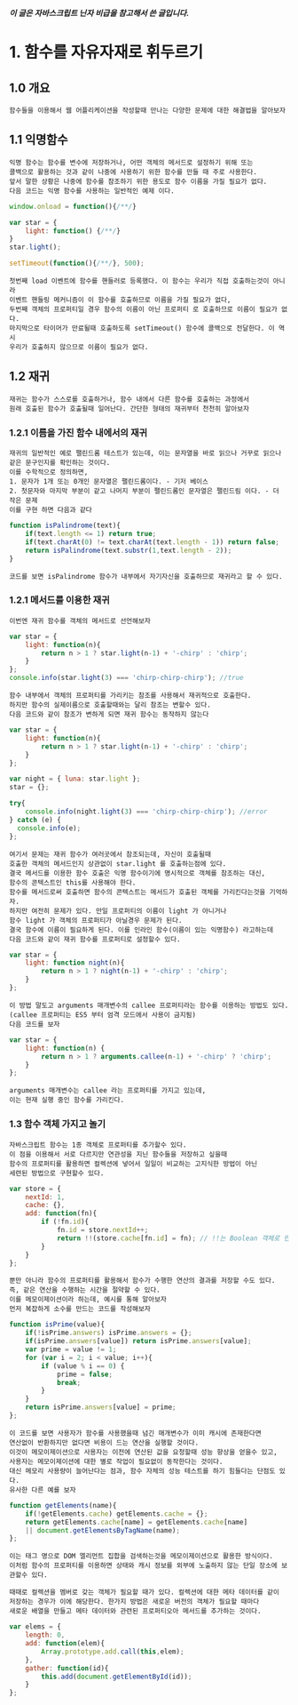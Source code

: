 ***이 글은 자바스크립트 닌자 비급을 참고해서 쓴 글입니다.***
# 1. 함수를 자유자재로 휘두르기
## 1.0 개요
    함수들을 이용해서 웹 어플리케이션을 작성할때 만나는 다양한 문제에 대한 해결법을 알아보자
    
## 1.1 익명함수
    익명 함수는 함수를 변수에 저장하거나, 어떤 객체의 메서드로 설정하기 위해 또는
    콜백으로 활용하는 것과 같이 나중에 사용하기 위한 함수를 만들 때 주로 사용한다.
    앞서 말한 상황은 나중에 함수를 참조하기 위한 용도로 함수 이름을 가질 필요가 없다.
    다음 코드는 익명 함수를 사용하는 일반적인 예제 이다.
```javascript
window.onload = function(){/**/}

var star = {
    light: function() {/**/}
}
star.light();

setTimeout(function(){/**/}, 500);
```
    첫번째 load 이벤트에 함수를 핸들러로 등록했다. 이 함수는 우리가 직접 호출하는것이 아니라
    이벤트 핸들링 메커니즘이 이 함수를 호출하므로 이름을 가질 필요가 없다,
    두번째 객체의 프로퍼티일 경우 함수의 이름이 아닌 프로퍼티 로 호출하므로 이름이 필요가 없다.
    마지막으로 타이머가 만료될때 호출하도록 setTimeout() 함수에 콜백으로 전달한다. 이 역시
    우리가 호출하지 않으므로 이름이 필요가 없다.
    
## 1.2 재귀
    재귀는 함수가 스스로를 호출하거나, 함수 내에서 다른 함수를 호출하는 과정에서
    원래 호출된 함수가 호출될때 일어난다. 간단한 형태의 재귀부터 천천히 알아보자
    
### 1.2.1 이름을 가진 함수 내에서의 재귀
    재귀의 일반적인 예로 팰린드롬 테스트가 있는데, 이는 문자열을 바로 읽으나 거꾸로 읽으나
    같은 문구인지를 확인하는 것이다.
    이를 수학적으로 정의하면,
    1. 문자가 1개 또는 0개인 문자열은 팰린드롬이다. - 기저 베이스
    2. 첫문자와 마지막 부분이 같고 나머지 부분이 팰린드롬인 문자열은 팰린드림 이다. - 더 작은 문제
    이를 구현 하면 다음과 같다
```javascript
function isPalindrome(text){
    if(text.length <= 1) return true;
    if(text.charAt(0) != text.charAt(text.length - 1)) return false;
    return isPalindrome(text.substr(1,text.length - 2));
}
```
    코드를 보면 isPalindrome 함수가 내부에서 자기자신을 호출하므로 재귀라고 할 수 있다.

### 1.2.1 메서드를 이용한 재귀
    이번엔 재귀 함수를 객체의 메서드로 선언해보자
```javascript
var star = {
    light: function(n){
        return n > 1 ? star.light(n-1) + '-chirp' : 'chirp';
    }
};
console.info(star.light(3) === 'chirp-chirp-chirp'); //true
```
    함수 내부에서 객체의 프로퍼티를 가리키는 참조를 사용해서 재귀적으로 호출한다.
    하지만 함수의 실제이름으로 호출할때와는 달리 참조는 변할수 있다.
    다음 코드와 같이 참조가 변하게 되면 재귀 함수는 동작하지 않는다
```javascript
var star = {
    light: function(n){
        return n > 1 ? star.light(n-1) + '-chirp' : 'chirp';
    }
};

var night = { luna: star.light };
star = {};

try{
    console.info(night.light(3) === 'chirp-chirp-chirp'); //error 
} catch (e) {
  console.info(e);
};
```
    여기서 문제는 재귀 함수가 여러곳에서 참조되는데, 자신이 호출될때
    호출한 객체의 메서드인지 상관없이 star.light 를 호출하는점에 있다.
    결국 메서드를 이용한 함수 호출은 익명 함수이기에 명시적으로 객체를 참조하는 대신,
    함수의 콘텍스트인 this를 사용해야 한다.
    함수를 메서드로써 호출하면 함수의 콘텍스트는 메서드가 호출된 객체를 가리킨다는것을 기억하자.
    하지만 여전히 문제가 있다. 만일 프로퍼티의 이름이 light 가 아니거나
    함수 light 가 객체의 프로퍼티가 아닐경우 문제가 된다.
    결국 함수에 이름이 필요하게 된다. 이를 인라인 함수(이름이 있는 익명함수) 라고하는데
    다음 코드와 같이 재귀 함수를 프로퍼티로 설정할수 있다.
```javascript
var star = {
    light: function night(n){
        return n > 1 ? night(n-1) + '-chirp' : 'chirp'; 
    }
};
```
    이 방법 말도고 arguments 매개변수의 callee 프로퍼티라는 함수를 이용하는 방법도 있다.
    (callee 프로퍼티는 ES5 부터 엄격 모드에서 사용이 금지됨)
    다음 코드를 보자
```javascript
var star = {
    light: function(n) {
        return n > 1 ? arguments.callee(n-1) + '-chirp' ? 'chirp';
    }
};
```
    arguments 매개변수는 callee 라는 프로퍼티를 가지고 있는데,
    이는 현재 실행 중인 함수를 가리킨다.
    
### 1.3 함수 객체 가지고 놀기
    자바스크립트 함수는 1종 객체로 프로퍼티를 추가할수 있다.
    이 점을 이용해서 서로 다르지만 연관성을 지닌 함수들을 저장하고 싶을때
    함수의 프로퍼티를 활용하면 컬렉션에 넣어서 일일이 비교하는 고지식한 방법이 아닌
    세련된 방법으로 구현할수 있다.
```javascript
var store = {
    nextId: 1,
    cache: {},
    add: function(fn){
        if (!fn.id){
            fn.id = store.nextId++;
            return !!(store.cache[fn.id] = fn); // !!는 Boolean 객체로 만드는 방법
        }
    }
};
```
    뿐만 아니라 함수의 프로퍼티를 활용해서 함수가 수행한 연산의 결과를 저장할 수도 있다.
    즉, 같은 연산을 수행하는 시간을 절약할 수 있다.
    이를 메모이제이션이라 하는데, 예시를 통해 알아보자
    먼저 복잡하게 소수를 만드는 코드를 작성해보자
```javascript
function isPrime(value){
    if(!isPrime.answers) isPrime.answers = {};
    if(isPrime.answers[value]) return isPrime.answers[value];
    var prime = value != 1;
    for (var i = 2; i < value; i++){
        if (value % i == 0) {
            prime = false;
            break;
        }
    }
    return isPrime.answers[value] = prime;
};
```
    이 코드를 보면 사용자가 함수를 사용했을때 넘긴 매개변수가 이미 캐시에 존재한다면
    연산없이 반환하지만 없다면 비용이 드는 연산을 실행할 것이다.
    이것이 메모이제이션으로 사용자는 이전에 연산된 값을 요청할때 성능 향상을 얻을수 있고,
    사용자는 메모이제이션에 대한 별로 작업이 필요없이 동작한다는 것이다.
    대신 메모리 사용량이 늘어난다는 점과, 함수 자체의 성능 테스트를 하기 힘들다는 단점도 있다.
    유사한 다른 예를 보자
```javascript
function getElements(name){
    if(!getElements.cache) getElements.cache = {};
    return getElements.cache[name] = getElements.cache[name] 
    || document.getElementsByTagName(name);
};
```
    이는 태그 명으로 DOM 엘리먼트 집합을 검색하는것을 메모이제이션으로 활용한 방식이다.
    이처럼 함수의 프로퍼티를 이용하면 상태와 캐시 정보를 외부에 노출하지 않는 단일 장소에 보관할수 있다.
    
    때때로 컬렉션을 멤버로 갖는 객체가 필요할 때가 있다. 컬렉션에 대한 메타 데이터를 같이
    저장하는 경우가 이에 해당한다. 한가지 방법은 새로운 버전의 객체가 필요할 때마다
    새로운 배열을 만들고 메타 데이터와 관련된 프로퍼티오아 메서드를 추가하는 것이다.
```javascript
var elems = {
    length: 0,
    add: function(elem){
        Array.prototype.add.call(this,elem);
    },
    gather: function(id){
        this.add(document.getElementById(id));
    }
};
```

    
    